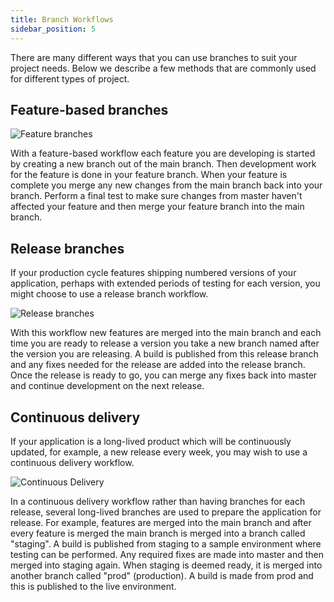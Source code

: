 ```yaml
---
title: Branch Workflows
sidebar_position: 5
---
```


There are many different ways that you can use branches to suit your project needs. Below we describe a few methods that are commonly used for different types of project.

## Feature-based branches

![Feature branches](/images/user-manual/version-control/branch-workflows/feature-branches.png)

With a feature-based workflow each feature you are developing is started by creating a new branch out of the main branch. Then development work for the feature is done in your feature branch. When your feature is complete you merge any new changes from the main branch back into your branch. Perform a final test to make sure changes from master haven't affected your feature and then merge your feature branch into the main branch.

## Release branches

If your production cycle features shipping numbered versions of your application, perhaps with extended periods of testing for each version, you might choose to use a release branch workflow.

![Release branches](/images/user-manual/version-control/branch-workflows/release-branches.png)

With this workflow new features are merged into the main branch and each time you are ready to release a version you take a new branch named after the version you are releasing. A build is published from this release branch and any fixes needed for the release are added into the release branch. Once the release is ready to go, you can merge any fixes back into master and continue development on the next release.

## Continuous delivery

If your application is a long-lived product which will be continuously updated, for example, a new release every week, you may wish to use a continuous delivery workflow.

![Continuous Delivery](/images/user-manual/version-control/branch-workflows/continuous-delivery.png)

In a continuous delivery workflow rather than having branches for each release, several long-lived branches are used to prepare the application for release. For example, features are merged into the main branch and after every feature is merged the main branch is merged into a branch called "staging". A build is published from staging to a sample environment where testing can be performed. Any required fixes are made into master and then merged into staging again. When staging is deemed ready, it is merged into another branch called "prod" (production). A build is made from prod and this is published to the live environment.
